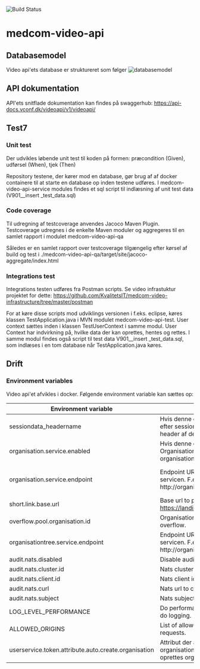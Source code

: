 
![Build Status](https://github.com/KvalitetsIT/medcom-video-api/workflows/Java%20CI%20with%20Maven/badge.svg) 


# medcom-video-api
## Databasemodel 
Video api'ets database er struktureret som følger
![databasemodel](/medcom-video-api-qa/docs/database.png)

## API dokumentation
API'ets snitflade dokumentation kan findes på swaggerhub:
https://api-docs.vconf.dk/videoapi/v1/videoapi/

## Test7
### Unit test
Der udvikles løbende unit test til koden på formen: præcondition (Given), udførsel (When), tjek (Then)

Repository testene, der kører mod en database, gør brug af af docker containere til at starte en database op inden testene udføres. I medcom-video-api-service modules findes et sql script til indlæsning af unit test data (V901__insert _test_data.sql)

### Code coverage
Til udregning af testcoverage anvendes Jacoco Maven Plugin. Testcoverage udregnes i de enkelte Maven moduler og aggregeres til en samlet rapport i modulet medcom-video-api-qa

Således er en samlet rapport over testcoverage tilgængelig efter kørsel af build og test i
./medcom-video-api-qa/target/site/jacoco-aggregate/index.html

### Integrations test
Integrations testen udføres fra Postman scripts. Se video infrastuktur projektet for dette:
https://github.com/KvalitetsIT/medcom-video-infrastructure/tree/master/postman

For at køre disse scripts mod udviklings versionen i f.eks. eclipse, køres klassen TestApplication.java i MVN modulet medcom-video-api-test. User context sættes inden i klassen TestUserContext i samme modul. User Context har indvirkning på, hvilke data der kan oprettes, hentes og rettes. I samme modul findes også script til test data V901__insert _test_data.sql, som indlæses i en tom database når TestApplication.java køres.


## Drift
### Environment variables
Video api'et afvikles i docker. Følgende environment variable kan sættes op:

| Environment variable       | Beskrivelse                                                                                      |           Krævet / Default  |
| -------------------------- |--------------------------------------------------------------------------------------------------| -----------------------------|
| sessiondata_headername     | Hvis denne er sat, vil video api'et lede efter sessiondata i HTTP request header af dette navn   | Ikke krævet / Ingen default  |
|organisation.service.enabled| Hvis denne er sat til true kaldes Organisations Servicen for at hente organisations information. | Ikke krævet. Default false. |
|organisation.service.endpoint| Endpoint URL på organisations servicen. F.eks. http://organisationfrontend:80/services           | Ikke krævet. Skal være sat hvis organisation.service.enabled er sat til true. |
|short.link.base.url        | Base url to prefix short id with. F.eks. https://landing.video.dk/                               | Krævet
|overflow.pool.organisation.id | Organisation id to use for pool overflow.                                                        | Krævet
|organisationtree.service.endpoint| Endpoint URL på organisation tree servicen. F.eks. http://organisationfrontend:80/services       | Krævet
|audit.nats.disabled         | Disable audit logging to nats.                                                                   | No
| audit.nats.cluster.id      | Nats cluster id                                                                                  | Yes |
| audit.nats.client.id       | Nats client id                                                                                   | Yes |
| audit.nats.curl            | Nats url to connect to                                                                           | Yes |
| audit.nats.subject         | Nats subject to publish to                                                                       | Yes |
| LOG_LEVEL_PERFORMANCE      | Do performance logging. Set to INFO to do logging.                                               | No  Defaults to WARNING |
| ALLOWED_ORIGINS            | List of allowed origins for CORS requests.                                                       | Yes |
| userservice.token.attribute.auto.create.organisation | Attribut der angiver hvilken parent organisation der automatisk skal oprettes organisation i.   | Yes                                                                                              |